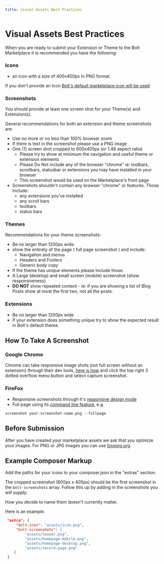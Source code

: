 ```yaml
---
title: Visual Assets Best Practices
---
```

Visual Assets Best Practices
=========================================

When you are ready to submit your Extension or Theme to the Bolt Marketplace it
is recommended you have the following:

### Icons

 * an icon with a size of 400x400px in PNG format.

If you don't provide an Icon [Bolt's default marketplace icon will be used](https://extensions.bolt.cm/files/bolt-extension.png)


### Screenshots

You should provide at least one screen shot for your Theme(s) and Extension(s).

General recommendations for both an extension and theme screenshots are:

* Use no more or no less than 100% browser zoom
* If there is text in the screenshot please use a PNG image
* One (1) screen shot cropped to 600x405px (or 1.48 aspect ratio)
  * Please try to show at minimum the navigation and useful theme or extension elements
  * Please Do Not include any of the browser "chrome" ie: 
    toolbars, scrollbars, statusbar or extensions you may have installed in your browser
  * This screenshot would be used on the Marketplace's front page
* Screenshots shouldn't contain any browser "chrome" or features. Those include:
  * any extensions you've installed
  * any scroll bars
  * toolbars
  * status bars 


### Themes

Recommendations for your theme screenshots:

* Be no larger than 1200px wide.
* show the entirety of the page ( full page screenshot ) and include:
  * Navigation and menus
  * Headers and Footers
  * Generic body copy
* If the theme has unique elements please include those.
* A Large (desktop) and small screen (mobile) screenshot (show responsiveness)
* __DO NOT__ show repeated content - ie: if you are showing a list of Blog Posts
  show at most the first two, not all the posts. 

### Extensions

* Be no larger than 1200px wide 
* If your extension does something unique try to show the expected result in 
  Bolt's default theme. 

  
How To Take A Screenshot
-------------------------

### Google Chrome 

Chrome can take responsive image shots (not full screen without an extension)
through their dev tools, [here is how](https://developers.google.com/web/tools/chrome-devtools/iterate/device-mode/emulate-mobile-viewports) and click the top right 3 dotted overflow menu button and select capture screenshot. 

### FireFox

  * Responsive screenshots through it's [responsive design mode](https://developer.mozilla.org/en-US/docs/Tools/Responsive_Design_Mode)
  * Full page using its [command line feature](https://developer.mozilla.org/en-US/docs/Tools/GCLI), e.g.
```
screenshot your-screenshot-name.png --fullpage
``` 

Before Submission
-----------------

After you have created your marketplace assets we ask that you optimize your images. For PNG or JPG images you can use [tinypng.org](https://tinypng.com/).

Example Composer Markup
-----------------------

Add the paths for your icons to your composer.json in the "extras" section. 

The cropped screenshot (600px x 405px) should be the first screenshot in the 
`bolt-screenshots` array. Follow this up by adding in the screenshots you will supply. 

How you decide to name them doesn't currently matter.

Here is an example.

```json
 "extra": {
     "bolt-icon": "assets/icon.png",
     "bolt-screenshots": [
         "assets/teaser.png",
         "assets/homepage-mobile.png",
         "assets/homepage-desktop.png",
         "assets/record-page.png"
    ]
 }
```
